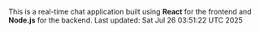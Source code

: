 This is a real-time chat application built using **React** for the frontend and **Node.js** for the backend.
Last updated: Sat Jul 26 03:51:22 UTC 2025
